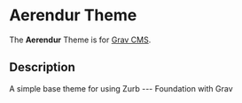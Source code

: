 # Aerendur Theme

The **Aerendur** Theme is for [Grav CMS](http://github.com/getgrav/grav).

## Description

A simple base theme for using Zurb --- Foundation with Grav
